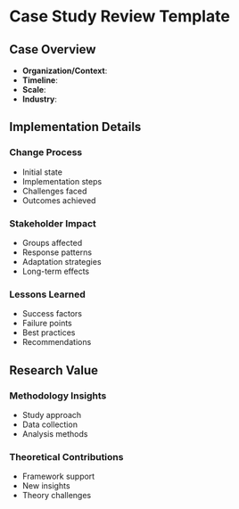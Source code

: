 # Case Study Review Template

## Case Overview
- **Organization/Context**:
- **Timeline**:
- **Scale**:
- **Industry**:

## Implementation Details
### Change Process
- Initial state
- Implementation steps
- Challenges faced
- Outcomes achieved

### Stakeholder Impact
- Groups affected
- Response patterns
- Adaptation strategies
- Long-term effects

### Lessons Learned
- Success factors
- Failure points
- Best practices
- Recommendations

## Research Value
### Methodology Insights
- Study approach
- Data collection
- Analysis methods

### Theoretical Contributions
- Framework support
- New insights
- Theory challenges 